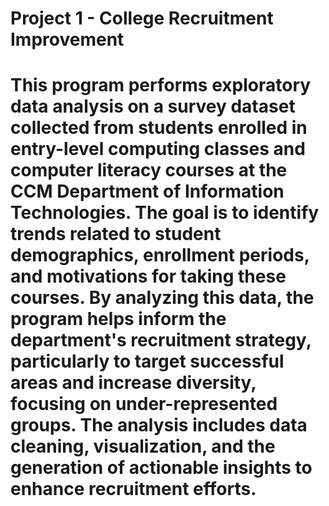 # Project 1 - College Recruitment Improvement
 # This program performs exploratory data analysis on a survey dataset collected from students enrolled in entry-level computing classes and computer literacy courses at the CCM Department of Information Technologies. The goal is to identify trends related to student demographics, enrollment periods, and motivations for taking these courses. By analyzing this data, the program helps inform the department's recruitment strategy, particularly to target successful areas and increase diversity, focusing on under-represented groups. The analysis includes data cleaning, visualization, and the generation of actionable insights to enhance recruitment efforts.

